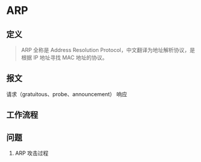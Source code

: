 # ARP

## 定义
> ARP 全称是 Address Resolution Protocol，中文翻译为地址解析协议，是根据 IP 地址寻找 MAC 地址的协议。

## 报文
请求（gratuitous、probe、announcement）
响应


## 工作流程

## 问题
1. ARP 攻击过程